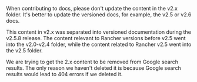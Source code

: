 When contributing to docs, please don't update the content in the v2.x folder.
It's better to update the versioned docs, for example, the v2.5 or v2.6 docs.

This content in v2.x was separated into versioned documentation during the v2.5.8
release. The content relevant to Rancher versions before v2.5 went into the v2.0-v2.4
folder, while the content related to Rancher v2.5 went into the v2.5 folder.

We are trying to get the 2.x content to be removed from Google search results. The only
reason we haven't deleted it is because Google search results would lead to 404
errors if we deleted it.
